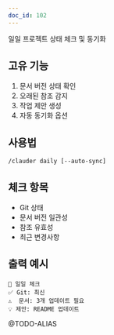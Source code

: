 ```yaml
---
doc_id: 102
---
```


일일 프로젝트 상태 체크 및 동기화

## 고유 기능
1. 문서 버전 상태 확인
2. 오래된 참조 감지
3. 작업 제안 생성
4. 자동 동기화 옵션

## 사용법
```
/clauder daily [--auto-sync]
```

## 체크 항목
- Git 상태
- 문서 버전 일관성
- 참조 유효성
- 최근 변경사항

## 출력 예시
```
📅 일일 체크
✅ Git: 최신
⚠️  문서: 3개 업데이트 필요
💡 제안: README 업데이트
```

@TODO-ALIAS

